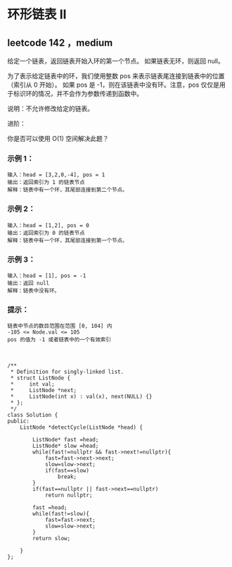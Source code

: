 # 环形链表 II
## leetcode 142 ，medium

给定一个链表，返回链表开始入环的第一个节点。 如果链表无环，则返回 null。

为了表示给定链表中的环，我们使用整数 pos 来表示链表尾连接到链表中的位置（索引从 0 开始）。 如果 pos 是 -1，则在该链表中没有环。注意，pos 仅仅是用于标识环的情况，并不会作为参数传递到函数中。

说明：不允许修改给定的链表。

进阶：

你是否可以使用 O(1) 空间解决此题？
 

### 示例 1：


```
输入：head = [3,2,0,-4], pos = 1
输出：返回索引为 1 的链表节点
解释：链表中有一个环，其尾部连接到第二个节点。
```
### 示例 2：


```
输入：head = [1,2], pos = 0
输出：返回索引为 0 的链表节点
解释：链表中有一个环，其尾部连接到第一个节点。
```
### 示例 3：
```
输入：head = [1], pos = -1
输出：返回 null
解释：链表中没有环。
```

### 提示：
```
链表中节点的数目范围在范围 [0, 104] 内
-105 <= Node.val <= 105
pos 的值为 -1 或者链表中的一个有效索引
```
<br>

```
/**
 * Definition for singly-linked list.
 * struct ListNode {
 *     int val;
 *     ListNode *next;
 *     ListNode(int x) : val(x), next(NULL) {}
 * };
 */
class Solution {
public:
    ListNode *detectCycle(ListNode *head) {
        
        ListNode* fast =head;
        ListNode* slow =head;
        while(fast!=nullptr && fast->next!=nullptr){
            fast=fast->next->next;
            slow=slow->next;
            if(fast==slow)
                break;
        }
        if(fast==nullptr || fast->next==nullptr)
            return nullptr;
        
        fast =head;
        while(fast!=slow){
            fast=fast->next;
            slow=slow->next;
        }
        return slow;

    }
};
```
